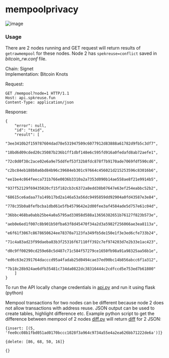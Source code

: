 # mempoolprivacy

![image](https://user-images.githubusercontent.com/94559964/174421798-46463c84-59f3-4984-acdc-57ae092f3953.png)


### Usage

There are 2 nodes running and GET request will return results of `getrawmempool` for these nodes. Node 2 has `spekreuse=conflict` saved in _bitcoin_rw.conf_ file.

Chain: Signet  
Implementation: Bitcoin Knots

Request:

```http
GET /mempool?node=1 HTTP/1.1
Host: api.spkreuse.fun
Content-Type: application/json
```
Response:

```
{
    "error": null,
    "id": "txid",
    "result": [
        "3ee3410b2f159787604dad78e531947509c6077912d83888a61782d9fb5c3df7",
        "18bd6d09cded20c35087b236b1ff1dbf148e6c595fd916a0fedafd8ab72aefe1",
        "72c0d0f38c2ace02e6a9e75ddfef53f32b8fdc878f7b9170ade7069fdf590cd6",
        "c2bc84eb188b0a6bd84b96c39684eb301c97664c456021d215253596c83016b6",
        "ee1be4c064feeca731b766e0036b3310a2a7353d090b14ae558ae8f21e9914b5",
        "937f52129f69435020cf15f182cb3c6372a8edd38b07647e63ef254eabbc52b2",
        "68615ce6adaa77a149b17bd2a146a53a56dc9495859dd92904a0fd43587e3e84",
        "778c35b0a8fefbcba1dbd61e5fb4579642e2d00fee3af4584ade5d757e61c04d",
        "36bbc468ba0abb25be4a0a5795ad33058d588a13656382651b76127f823b573e",
        "aeb0e6ed1f007c8b901b50fba63f8d45470f34a2d3a5982f256066ae3ea8113a",
        "e6f61f3067c8678650624ee78370a7123fa349fb5de150e1f3e3ed6cfe733b24",
        "71c4a83ad23f99daeba83b3f25316f67110ff392c7ef974203d7e2b33e1ac423",
        "d0c9ff00290cd259e68c5d487c71c584f57279ce1650fb98a91a98325aa56b1e",
        "ed6c63e2391764dacccd95a4fadab25d0494cae37ed90bc14b856abcc6f1a312",
        "7b18c28b924ae6dfb35481c734da0822dc38316444c2cdfccd5e753ed7b61800"
    ]
}
```

To run the API locally change credentials in [api.py](https://github.com/1440000bytes/mempoolprivacy/blob/main/api.py) and run it using flask (python)

Mempool transactions for two nodes can be different because node 2 does not allow transactions with address reuse. JSON output can be used to create tables, highlight difference etc. Example python script to get the difference between mempool of 2 nodes [diff.py](https://github.com/1440000bytes/mempoolprivacy/blob/main/diff.py) will return [diff](https://github.com/xlwings/jsondiff) for 2 JSON:

```
{insert: [(5, 'fee0cc08b1fbd051ad0170bccc1028f3a964c9734a55e4a2ea626bb71222de6a')]}

{delete: [86, 68, 50, 16]}

{}
```



